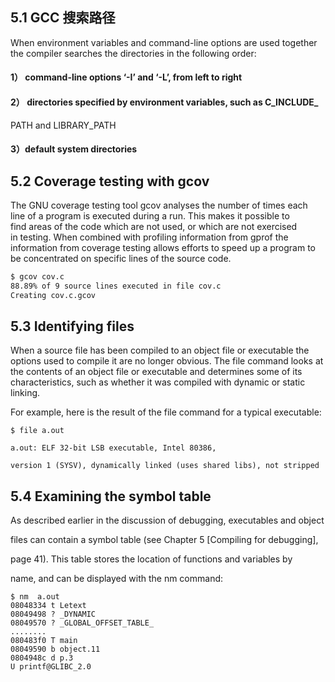 ## 5.1 GCC 搜索路径

When environment variables and command-line options are used together the compiler searches the directories in the following order:

#### 1） command-line options ‘-I’ and ‘-L’, from left to right

#### 2） directories specified by environment variables, such as C\_INCLUDE\_

PATH and LIBRARY\_PATH

#### 3）default system directories

## 5.2 Coverage testing with gcov

The GNU coverage testing tool gcov analyses the number of times each  
 line of a program is executed during a run. This makes it possible to  
 find areas of the code which are not used, or which are not exercised  
 in testing. When combined with profiling information from gprof the  
 information from coverage testing allows efforts to speed up a program to  
 be concentrated on specific lines of the source code.

```bash
$ gcov cov.c
88.89% of 9 source lines executed in file cov.c
Creating cov.c.gcov
```

## 5.3 Identifying files

When a source file has been compiled to an object file or executable the options used to compile it are no longer obvious. The file command looks at the contents of an object file or executable and determines some of its characteristics, such as whether it was compiled with dynamic or static linking.

For example, here is the result of the file command for a typical executable:

`$ file a.out`

`a.out: ELF 32-bit LSB executable, Intel 80386,`

`version 1 (SYSV), dynamically linked (uses shared libs), not stripped`

## 5.4 Examining the symbol table

As described earlier in the discussion of debugging, executables and object

files can contain a symbol table \(see Chapter 5 \[Compiling for debugging\],

page 41\). This table stores the location of functions and variables by

name, and can be displayed with the nm command:

```
$ nm  a.out
08048334 t Letext
08049498 ? _DYNAMIC
08049570 ? _GLOBAL_OFFSET_TABLE_
........
080483f0 T main
08049590 b object.11
0804948c d p.3
U printf@GLIBC_2.0
```



